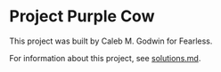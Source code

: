 # Project Purple Cow

This project was built by Caleb M. Godwin for Fearless.

For information about this project, see [solutions.md](solutions.md).

